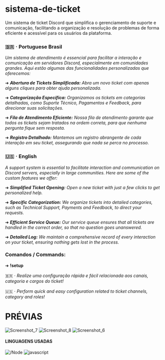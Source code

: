 # sistema-de-ticket
Um sistema de ticket Discord que simplifica o gerenciamento de suporte e comunicação, facilitando a organização e resolução de problemas de forma eficiente e acessível para os usuários da plataforma.


### 🇧🇷ㆍPortuguese Brasil

*Um sistema de atendimento é essencial para facilitar a interação e comunicação em servidores Discord, especialmente em comunidades grandes. Aqui estão algumas das funcionalidades personalizadas que oferecemos:*

➜ ***Abertura de Tickets Simplificada:** Abra um novo ticket com apenas alguns cliques para obter ajuda personalizada.*

➜ ***Categorização Específica:** Organizamos os tickets em categorias detalhadas, como Suporte Técnico, Pagamentos e Feedback, para direcionar suas solicitações.*

➜ ***Fila de Atendimento Eficiente:** Nossa fila de atendimento garante que todos os tickets sejam tratados na ordem correta, para que nenhuma pergunta fique sem resposta.*

➜ ***Registro Detalhado:** Mantemos um registro abrangente de cada interação em seu ticket, assegurando que nada se perca no processo.*

### 🇺🇸ㆍEnglish

*A support system is essential to facilitate interaction and communication on Discord servers, especially in large communities. Here are some of the custom features we offer:*

➜ ***Simplified Ticket Opening:** Open a new ticket with just a few clicks to get personalized help.*

➜ ***Specific Categorization:** We organize tickets into detailed categories, such as Technical Support, Payments and Feedback, to direct your requests.*

➜ ***Efficient Service Queue:** Our service queue ensures that all tickets are handled in the correct order, so that no question goes unanswered.*

➜ ***Detailed Log:** We maintain a comprehensive record of every interaction on your ticket, ensuring nothing gets lost in the process.*


### Comandos / Commands:

➜ **!setup** 

🇧🇷ㆍ*Realize uma configuração rápida e fácil relacionada aos canais, categoria e cargos do ticket!*

🇺🇸ㆍ*Perform quick and easy configuration related to ticket channels, category and roles!*


# PRÉVIAS

![Screenshot_7](https://github.com/ytbielbr01/sistema-de-ticket/assets/107739037/d54da961-6eab-4455-981c-7121527316b0)
![Screenshot_8](https://github.com/ytbielbr01/sistema-de-ticket/assets/107739037/bd7e70ad-ad31-4d96-8b5f-3f386a74e2a2)
![Screenshot_6](https://github.com/ytbielbr01/sistema-de-ticket/assets/107739037/6c8740a3-99c3-4355-b10f-71a6e4bfad2b)


#### LINGUAGENS USADAS

![/Node](https://img.shields.io/badge/Node.js-43853D?style=for-the-badge&logo=node.js&logoColor=white) ![javascript](https://img.shields.io/badge/JavaScript-F7DF1E?style=for-the-badge&logo=javascript&logoColor=black)
